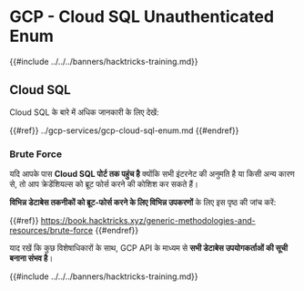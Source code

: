 # GCP - Cloud SQL Unauthenticated Enum

{{#include ../../../banners/hacktricks-training.md}}

## Cloud SQL

Cloud SQL के बारे में अधिक जानकारी के लिए देखें:

{{#ref}}
../gcp-services/gcp-cloud-sql-enum.md
{{#endref}}

### Brute Force

यदि आपके पास **Cloud SQL पोर्ट तक पहुंच है** क्योंकि सभी इंटरनेट की अनुमति है या किसी अन्य कारण से, तो आप क्रेडेंशियल्स को ब्रूट फोर्स करने की कोशिश कर सकते हैं।

**विभिन्न डेटाबेस तकनीकों को ब्रूट-फोर्स करने के लिए विभिन्न उपकरणों** के लिए इस पृष्ठ की जांच करें:

{{#ref}}
https://book.hacktricks.xyz/generic-methodologies-and-resources/brute-force
{{#endref}}

याद रखें कि कुछ विशेषाधिकारों के साथ, GCP API के माध्यम से **सभी डेटाबेस उपयोगकर्ताओं की सूची बनाना संभव है**।

{{#include ../../../banners/hacktricks-training.md}}
